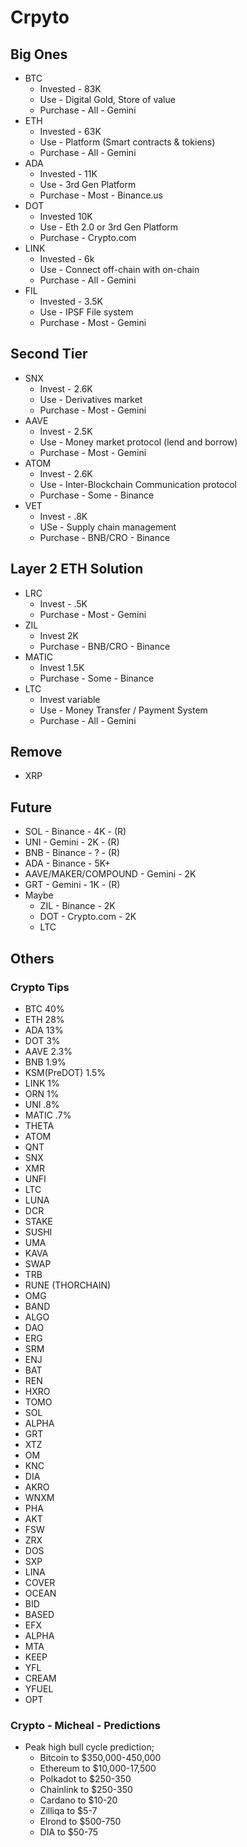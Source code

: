 # Crpyto

## Big Ones

- BTC
  - Invested - 83K
  - Use - Digital Gold, Store of value
  - Purchase - All - Gemini
- ETH
  - Invested - 63K
  - Use - Platform (Smart contracts & tokiens)
  - Purchase - All - Gemini
- ADA
  - Invested - 11K
  - Use - 3rd Gen Platform
  - Purchase - Most - Binance.us
- DOT
  - Invested 10K
  - Use - Eth 2.0 or 3rd Gen Platform
  - Purchase - Crypto.com
- LINK
  - Invested - 6k
  - Use - Connect off-chain with on-chain
  - Purchase - All - Gemini
- FIL
  - Invested - 3.5K
  - Use - IPSF File system
  - Purchase - Most - Gemini

## Second Tier

- SNX
  - Invest - 2.6K
  - Use - Derivatives market
  - Purchase - Most - Gemini
- AAVE
  - Invest - 2.5K
  - Use - Money market protocol (lend and borrow)
  - Purchase - Most - Gemini
- ATOM
  - Invest - 2.6K
  - Use - Inter-Blockchain Communication protocol
  - Purchase - Some - Binance
- VET
  - Invest - .8K
  - USe - Supply chain management
  - Purchase - BNB/CRO - Binance

## Layer 2 ETH Solution

- LRC
  - Invest - .5K
  - Purchase - Most - Gemini
- ZIL
  - Invest 2K
  - Purchase - BNB/CRO - Binance
- MATIC
  - Invest 1.5K
  - Purchase - Some - Binance
- LTC
  - Invest variable
  - Use - Money Transfer / Payment System
  - Purchase - All - Gemini

## Remove

- XRP

## Future

- SOL - Binance - 4K - (R)
- UNI - Gemini - 2K - (R)
- BNB - Binance - ? - (R)
- ADA - Binance - 5K+
- AAVE/MAKER/COMPOUND - Gemini - 2K
- GRT - Gemini - 1K - (R)
- Maybe
  - ZIL - Binance - 2K
  - DOT - Crypto.com - 2K
  - LTC


## Others

### Crypto Tips

- BTC 40%
- ETH 28%
- ADA 13%
- DOT 3%
- AAVE 2.3%
- BNB 1.9%
- KSM(PreDOT) 1.5%
- LINK 1%
- ORN 1%
- UNI .8%
- MATIC .7%
- THETA
- ATOM
- QNT
- SNX
- XMR
- UNFI
- LTC
- LUNA
- DCR
- STAKE
- SUSHI
- UMA
- KAVA
- SWAP
- TRB
- RUNE (THORCHAIN)
- OMG
- BAND
- ALGO
- DAO
- ERG
- SRM
- ENJ
- BAT
- REN
- HXRO
- TOMO
- SOL
- ALPHA
- GRT
- XTZ
- OM
- KNC
- DIA
- AKRO
- WNXM
- PHA
- AKT
- FSW
- ZRX
- DOS
- SXP
- LINA
- COVER
- OCEAN
- BID
- BASED
- EFX
- ALPHA
- MTA
- KEEP
- YFL
- CREAM
- YFUEL
- OPT


### Crypto - Micheal - Predictions

- Peak high bull cycle prediction;
  - Bitcoin to $350,000-450,000
  - Ethereum to $10,000-17,500
  - Polkadot to $250-350
  - Chainlink to $250-350
  - Cardano to $10-20
  - Zilliqa to $5-7
  - Elrond to $500-750
  - DIA to $50-75

